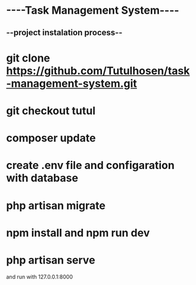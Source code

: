 # ----Task Management System---- #

## --project instalation process-- ##
# git clone https://github.com/Tutulhosen/task-management-system.git #
# git checkout tutul #
# composer update #
# create .env file and configaration with database #
# php artisan migrate #
# npm install and npm run dev #
# php artisan serve #
and run with 127.0.0.1:8000

